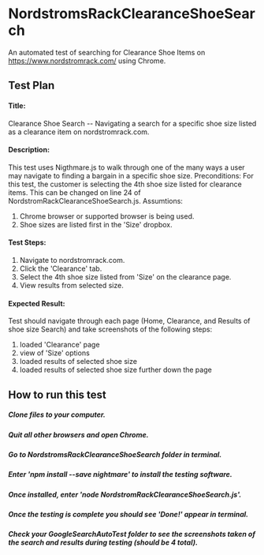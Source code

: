 # NordstromsRackClearanceShoeSearch
An automated test of searching for Clearance Shoe Items on https://www.nordstromrack.com/ using Chrome.

## Test Plan
#### Title: 
Clearance Shoe Search -- Navigating a search for a specific shoe size listed as a clearance item on nordstromrack.com. 
#### Description: 
This test uses Nigthmare.js to walk through one of the many ways a user may navigate to finding a bargain in a specific shoe size. 
Preconditions: For this test, the customer is selecting the 4th shoe size listed for clearance items. This can be changed on line 24 of NordstromRackClearanceShoeSearch.js.
Assumtions: 
1. Chrome browser or supported browser is being used. 
2. Shoe sizes are listed first in the 'Size' dropbox.

#### Test Steps:
1. Navigate to nordstromrack.com.
2. Click the 'Clearance' tab.
3. Select the 4th shoe size listed from 'Size' on the clearance page.
4. View results from selected size.

#### Expected Result: 
Test should navigate through each page (Home, Clearance, and Results of shoe size Search) and take screenshots of the following steps: 
1. loaded 'Clearance' page 
2. view of 'Size' options
3. loaded results of selected shoe size
4. loaded results of selected shoe size further down the page

## How to run this test
##### Clone files to your computer.
##### Quit all other browsers and open Chrome.
##### Go to NordstromsRackClearanceShoeSearch folder in terminal.
##### Enter 'npm install --save nightmare' to install the testing software.
##### Once installed, enter 'node NordstromRackClearanceShoeSearch.js'.
##### Once the testing is complete you should see 'Done!' appear in terminal.
##### Check your GoogleSearchAutoTest folder to see the screenshots taken of the search and results during testing (should be 4 total).
